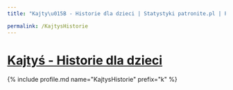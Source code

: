 ```yaml
---
title: "Kajty\u015B - Historie dla dzieci | Statystyki patronite.pl | Patromierz"

permalink: /KajtysHistorie
---
```


# [Kajtyś - Historie dla dzieci](https://patronite.pl/KajtysHistorie)

{% include profile.md name="KajtysHistorie" prefix="k" %}
